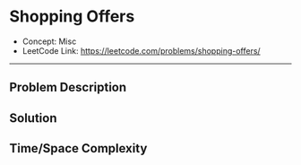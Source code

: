 # Shopping Offers

- Concept: Misc
- LeetCode Link: https://leetcode.com/problems/shopping-offers/

---

## Problem Description

## Solution

## Time/Space Complexity

